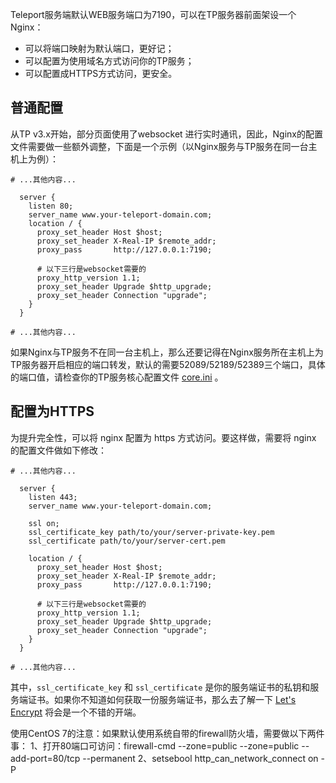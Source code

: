 Teleport服务端默认WEB服务端口为7190，可以在TP服务器前面架设一个Nginx：

 - 可以将端口映射为默认端口，更好记；
 - 可以配置为使用域名方式访问你的TP服务；
 - 可以配置成HTTPS方式访问，更安全。

## 普通配置

从TP v3.x开始，部分页面使用了websocket 进行实时通讯，因此，Nginx的配置文件需要做一些额外调整，下面是一个示例（以Nginx服务与TP服务在同一台主机上为例）：

```nginx
# ...其他内容...

  server {
    listen 80;
    server_name www.your-teleport-domain.com;
    location / {
      proxy_set_header Host $host;
      proxy_set_header X-Real-IP $remote_addr;
      proxy_pass       http://127.0.0.1:7190;

      # 以下三行是websocket需要的
      proxy_http_version 1.1;
      proxy_set_header Upgrade $http_upgrade;
      proxy_set_header Connection "upgrade";
    }
  }

# ...其他内容...
```

如果Nginx与TP服务不在同一台主机上，那么还要记得在Nginx服务所在主机上为TP服务器开启相应的端口转发，默认的需要52089/52189/52389三个端口，具体的端口值，请检查你的TP服务核心配置文件 [core.ini](config.md#core-ini) 。

## 配置为HTTPS

为提升完全性，可以将 nginx 配置为 https 方式访问。要这样做，需要将 nginx  的配置文件做如下修改：

```nginx
# ...其他内容...

  server {
    listen 443;
    server_name www.your-teleport-domain.com;

    ssl on;
    ssl_certificate_key path/to/your/server-private-key.pem
    ssl_certificate path/to/your/server-cert.pem
    
    location / {
      proxy_set_header Host $host;
      proxy_set_header X-Real-IP $remote_addr;
      proxy_pass       http://127.0.0.1:7190;

      # 以下三行是websocket需要的
      proxy_http_version 1.1;
      proxy_set_header Upgrade $http_upgrade;
      proxy_set_header Connection "upgrade";
    }
  }

# ...其他内容...
```

其中，`ssl_certificate_key` 和 `ssl_certificate` 是你的服务端证书的私钥和服务端证书。如果你不知道如何获取一份服务端证书，那么去了解一下 [Let's Encrypt](https://letsencrypt.org/) 将会是一个不错的开端。

使用CentOS 7的注意：如果默认使用系统自带的firewall防火墙，需要做以下两件事：
1、打开80端口可访问：firewall-cmd --zone=public --zone=public --add-port=80/tcp --permanent
2、setsebool http_can_network_connect on -P


